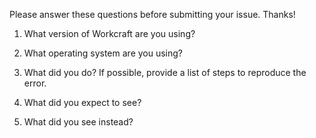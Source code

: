 Please answer these questions before submitting your issue. Thanks!

1. What version of Workcraft are you using?

2. What operating system are you using?

3. What did you do? If possible, provide a list of steps to reproduce
   the error.

4. What did you expect to see?

5. What did you see instead?
